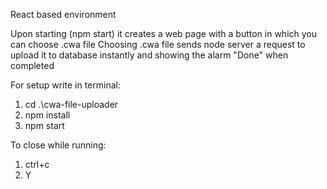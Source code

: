 React based environment


Upon starting (npm start) it creates a web page with a button in which you can choose .cwa file
Choosing .cwa file sends node server a request to upload it to database instantly and showing the alarm "Done" when completed


For setup write in terminal:
1.  cd .\cwa-file-uploader
2.  npm install
3.  npm start

To close while running:
1.  ctrl+c
2.  Y